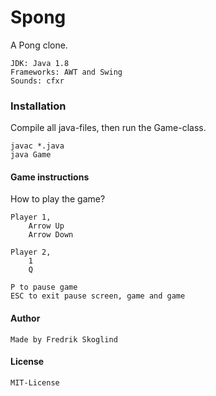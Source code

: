 # Spong
A Pong clone.

    JDK: Java 1.8
    Frameworks: AWT and Swing
    Sounds: cfxr

### Installation
Compile all java-files, then run the Game-class.

    javac *.java
    java Game
    
#### Game instructions
How to play the game?

    Player 1,
        Arrow Up
        Arrow Down
        
    Player 2,
        1
        Q
        
    P to pause game
    ESC to exit pause screen, game and game
    
#### Author

    Made by Fredrik Skoglind
    
#### License

    MIT-License    
    

